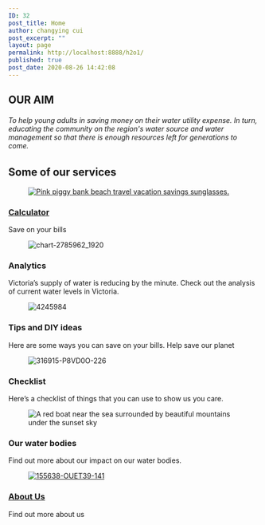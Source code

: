 ```yaml
---
ID: 32
post_title: Home
author: changying cui
post_excerpt: ""
layout: page
permalink: http://localhost:8888/h2o1/
published: true
post_date: 2020-08-26 14:42:08
---
```

<h2>OUR AIM</h2>
<h6>To help young adults in saving money on their water utility expense. In turn, educating the community on the region's water source and water management so that there is enough resources left for generations to come.</h6>
<h2>Some of our services</h2>
<figure><a href="http://localhost:8888/h2o1/calculator/"><img src="http://localhost:8888/h2o1/wp-content/uploads/elementor/thumbs/3133-scaled-ouo9pwqis4wx6twwprgti9pwj4zgyuacl3eiznr6gw.jpg" title="Pink piggy bank beach travel vacation savings sunglasses." alt="Pink piggy bank beach travel vacation savings sunglasses."></a></figure>
<h3><a href="http://localhost:8888/h2o1/calculator/">Calculator</a></h3>
Save on your bills
<figure><img src="http://localhost:8888/h2o1/wp-content/uploads/elementor/thumbs/chart-2785962_1920-oukxub8eoj6qigk5rtlp4snj7i0jmony8vcwbwj88w.jpg" title="chart-2785962_1920" alt="chart-2785962_1920"></figure>
<h3>Analytics</h3>
Victoria’s supply of water is reducing by the minute. Check out the analysis of current water levels in Victoria.
<figure><img src="http://localhost:8888/h2o1/wp-content/uploads/elementor/thumbs/4245984-scaled-ous1d5xs8tq1dgpnxkrw6zwosw1fuih1yyrkc7awzk.jpg" title="4245984" alt="4245984"></figure>
<h3>Tips and DIY ideas</h3>
Here are some ways  you can save on your bills.  Help save our planet
<figure><img src="http://localhost:8888/h2o1/wp-content/uploads/elementor/thumbs/316915-P8VD0O-226-scaled-oulau97x1brmdwufb3dffpmlj3ktm4dckz8z8ypim8.jpg" title="316915-P8VD0O-226" alt="316915-P8VD0O-226"></figure>
<h3>Checklist</h3>
Here’s a checklist of things that you can use to show us you care.
<figure><img src="http://localhost:8888/h2o1/wp-content/uploads/elementor/thumbs/9312-scaled-oulaol8xua0eej2pe57dwn3kmhi67svlgxom3x3y4g.jpg" title="Red boat near the sea surrounded by beautiful mountains under the sunset sky" alt="A red boat near the sea surrounded by beautiful mountains under the sunset sky"></figure>
<h3>Our water bodies</h3>
Find out more about our impact on our water bodies.
<figure><a href="http://localhost:8888/h2o1/about-us/"><img src="http://localhost:8888/h2o1/wp-content/uploads/elementor/thumbs/155638-OUET39-141-scaled-oulakq4tqspyo8oryh2lnm7cpgjukljblt4r2yu7pc.jpg" title="155638-OUET39-141" alt="155638-OUET39-141"></a></figure>
<h3><a href="http://localhost:8888/h2o1/about-us/">About Us</a></h3>
Find out more about us